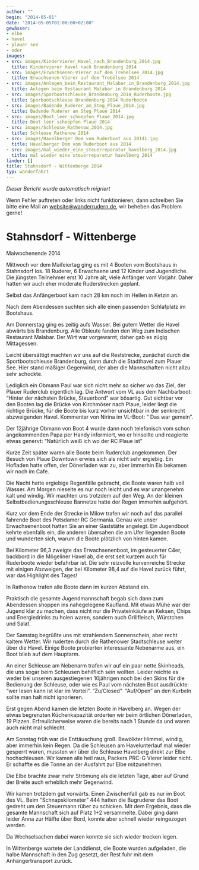 ```yaml
---
author: ""
begin: "2014-05-01"
date: "2014-05-05T01:00:00+02:00"
gewässer:
- elbe
- havel
- plauer see
- oder
images:
- src: images/Kindervierer_Havel_nach_Brandenburg_2014.jpg
  title: Kindervierer Havel nach Brandenburg 2014
- src: images/Erwachsenen-Vierer_auf_dem_Trebelsee_2014.jpg
  title: Erwachsenen-Vierer auf dem Trebelsee 2014
- src: images/Anlegen_beim_Restaurant_Malabar_in_Brandenburg_2014.jpg
  title: Anlegen beim Restaurant Malabar in Brandenburg 2014
- src: images/Sporbootschleuse_Brandenburg_2014_Ruderboote.jpg
  title: Sporbootschleuse Brandenburg 2014 Ruderboote
- src: images/Badende_Ruderer_am_Steg_Plaue_2014.jpg
  title: Badende Ruderer am Steg Plaue 2014
- src: images/Boot_leer_schoepfen_Plaue_2014.jpg
  title: Boot leer schoepfen Plaue 2014
- src: images/Schleuse_Rathenow_2014.jpg
  title: Schleuse Rathenow 2014
- src: images/Havelberger_Dom_vom_Ruderboot_aus_20141.jpg
  title: Havelberger Dom vom Ruderboot aus 2014
- src: images/mal_wieder_eine_steuerreparatur_havelberg_2014.jpg
  title: mal wieder eine steuerreparatur havelberg 2014
länder: []
title: Stahnsdorf - Wittenberge 2014
typ: wanderfahrt
---
```



*Dieser Bericht wurde automatisch migriert*

Wenn Fehler auftreten oder links nicht funktionieren, dann schreiben Sie bitte eine Mail an website@wanderrudern.de, wir beheben das Problem gerne!



# Stahnsdorf - Wittenberge


Maiwochenende 2014

Mittwoch vor dem Maifeiertag ging es mit 4 Booten vom Bootshaus in Stahnsdorf los. 18 Ruderer, 6 Erwachsene und 12 Kinder und Jugendliche. Die jüngsten Teilnehmer erst 10 Jahre alt, viele Anfänger vom Vorjahr. Daher hatten wir auch eher moderate Ruderstrecken geplant.

Selbst das Anfängerboot kam nach 28 km noch im Hellen in Ketzin an.

Nach dem Abendessen suchten sich alle einen passenden Schlafplatz im Bootshaus.

Am Donnerstag ging es zeitig aufs Wasser. Bei gutem Wetter die Havel abwärts bis Brandenburg. Alle Obleute fanden den Weg zum Indischen Restaurant Malabar. Der Wirt war vorgewarnt, daher gab es zügig Mittagessen.

Leicht übersättigt machten wir uns auf die Reststrecke, zunächst durch die Sportbootschleuse Brandenburg, dann durch die Stadthavel zum Plauer See. Hier stand mäßiger Gegenwind, der aber die Mannschaften nicht allzu sehr schockte.

Lediglich ein Obmann Paul war sich nicht mehr so sicher wo das Ziel, der Plauer Ruderclub eigentlich lag. Die Antwort vom VL aus dem Nachbarboot: “Hinter der nächsten Brücke, Steuerbord” war bösartig. Gut sichtbar vor den Booten lag die Brücke von Kirchmöser nach Plaue, leider liegt die richtige Brücke, für die Boote bis kurz vorher unsichtbar in der senkrecht abzweigenden Havel. Kommentar von Nirina im VL-Boot: “ Das war gemein”.

Der 12jährige Obmann von Boot 4 wurde dann noch telefonisch vom schon angekommenden Papa per Handy informiert, wo er hinsollte und reagierte etwas genervt: “Natürlich weiß ich wo der RC Plaue ist”

Kurze Zeit später waren alle Boote beim Ruderclub angekommen. Der Besuch von Plaue Downtown erwies sich als nicht sehr ergiebig. Ein Hofladen hatte offen, der Dönerladen war zu, aber immerhin Eis bekamen wir noch im Cafe.

Die Nacht hatte ergiebige Regenfälle gebracht, die Boote waren halb voll Wasser. Am Morgen nieselte es nur noch leicht und es war unangenehm kalt und windig. Wir machten uns trotzdem auf den Weg. An der kleinen Selbstbedienungsschleuse Bannetze hatte der Regen immerhin aufgehört.

Kurz vor dem Ende der Strecke in Milow trafen wir noch auf das parallel fahrende Boot des Potsdamer RC Germania. Genau wie unser Erwachsenenboot hatten Sie an einer Gaststätte angelegt. Ein Jugendboot kehrte ebenfalls ein, die anderen übersahen die am Ufer liegenden Boote und wunderten sich, warum die Boote plötzlich von hinten kamen.

Bei Kilometer 96,3 zweigte das Erwachsenenboot, im gesteuerter C4er, backbord in die Mögeliner Havel ab, die erst seit kurzem auch für Ruderboote wieder befahrbar ist. Die sehr reizvolle kurvenreiche Strecke mit einigen Abzweigen, der bei Kilometer 98,4 auf die Havel zurück führt, war das Highlight des Tages!

In Rathenow trafen alle Boote dann im kurzen Abstand ein.

Praktisch die gesamte Jugendmannschaft begab sich dann zum Abendessen shoppen ins nahegelegene Kaufland. Mit etwas Mühe war der Jugend klar zu machen, dass nicht nur die Privateinkäufe an Keksen, Chips und Energiedrinks zu holen waren, sondern auch Grillfleisch, Würstchen und Salat.

Der Samstag begrüßte uns mit strahlendem Sonnenschein, aber recht kaltem Wetter. Wir ruderten durch die Rathenower Stadtschleuse weiter über die Havel. Einige Boote probierten interessante Nebenarme aus, ein Boot blieb auf dem Hauptarm.

An einer Schleuse am Nebenarm trafen wir auf ein paar nette Skinheads, die uns sogar beim Schleusen behilflich sein wollten. Leider reichte es weder bei unseren ausgestiegenen 10jährigen noch bei den Skins für die Bedienung der Schleuse, oder wie es Paul vom nächsten Boot ausdrückte: “wer lesen kann ist klar im Vorteil”. “Zu/Closed”  “Auf/Open” an den Kurbeln sollte man halt nicht ignorieren.

Erst gegen Abend kamen die letzten Boote in Havelberg an. Wegen der etwas begrenzten Küchenkapazität orderten wir beim örtlichen Dönerladen, 19 Pizzen. Erfreulicherweise waren die bereits nach 1 Stunde da und waren auch nicht mal schlecht.

Am Sonntag früh war die Enttäuschung groß. Bewölkter Himmel, windig, aber immerhin kein Regen. Da die Schleusen am Havelunterlauf mal wieder gesperrt waren, mussten wir über die Schleuse Havelberg direkt zur Elbe hochschleusen. Wir kamen alle heil raus, Packers PRC-G Vierer leider nicht. Er schaffte es die Tonne an der Ausfahrt zur Elbe mitzunehmen.

Die Elbe brachte zwar mehr Strömung als die letzten Tage, aber auf Grund der Breite auch erheblich mehr Gegenwind.

Wir kamen trotzdem gut vorwärts. Einen Zwischenfall gab es nur im Boot des VL. Beim “Schnapskilometer” 444 hatten die Bugruderer das Boot gedreht um den Steuermann rüber zu schicken. Mit dem Ergebnis, dass die gesamte Mannschaft sich auf Platz 1+2 versammelte. Dabei ging dann leider Anna zur Hälfte über Bord, konnte aber schnell wieder reingezogen werden.

Da Wechselsachen dabei waren konnte sie sich wieder trocken legen.

In Wittenberge wartete der Landdienst, die Boote wurden aufgeladen, die halbe Mannschaft in den Zug gesetzt, der Rest fuhr mit dem Anhängertransport zurück.